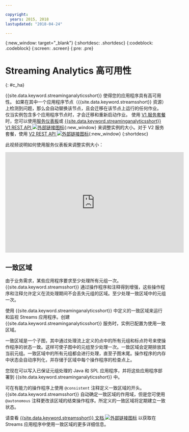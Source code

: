```yaml
---

copyright:
  years: 2015, 2018
lastupdated: "2018-04-24"

---
```


<!-- Attribute definitions -->
{:new_window: target="_blank"}
{:shortdesc: .shortdesc}
{:codeblock: .codeblock}
{:screen: .screen}
{:pre: .pre}

# Streaming Analytics 高可用性
{: #c_ha}

{{site.data.keyword.streaminganalyticsshort}} 使得您的应用程序具有高可用性。
如果在其中一个应用程序节点（{{site.data.keyword.streamsshort}} 资源）上检测到问题，那么会自动替换该节点，且会迁移在该节点上运行的任何作业。
仅当实例包含多个应用程序节点时，才会迁移和重新启动作业。
使用 [V1 服务套餐](/docs/services/StreamingAnalytics/service_plans.html)时，您可以使用[服务仪表板](/docs/services/StreamingAnalytics/r_service_dashboard.html)或 [{{site.data.keyword.streaminganalyticsshort}} V1 REST API ![外部链接图标](../../icons/launch-glyph.svg "外部链接图标")](https://console.bluemix.net/apidocs/220){:new_window} 来调整实例的大小。对于 V2 服务套餐，使用 [V2 REST API ![外部链接图标](../../icons/launch-glyph.svg "外部链接图标")](https://console.bluemix.net/apidocs/1939){:new_window}
{:shortdesc}

此视频说明如何使用服务仪表板来调整实例大小：

<iframe width="560" height="315" src="https://www.youtube.com/embed/zbZ9am9UhPw?rel=0" frameborder="0" allowfullscreen>调整实例大小</iframe>

## 一致区域
由于业务需求，某些应用程序要求至少处理所有元组一次。{{site.data.keyword.streamsshort}} 通过操作程序和注释得到增强，这些操作程序和注释允许定义在流处理期间不会丢失元组的区域。至少处理一致区域中的元组一次。

使用 {{site.data.keyword.streaminganalyticsshort}} 中定义的一致区域来运行和监视 Streams 应用程序。创建 {{site.data.keyword.streaminganalyticsshort}} 服务时，实例已配置为使用一致区域。

一致区域是一个子图，其中通过处理流上定义的点中的所有元组和标点符号来使操作程序的状态一致。这样可使子图中的元组至少处理一次。一致区域会定期排放其当前元组。一致区域中的所有元组都会进行处理，直至子图末尾。操作程序的内存中状态会自动序列化，并存储于区域中每个操作程序的检查点上。

您现在可以写入已保证元组处理的 Java 和 SPL 应用程序，并将这些应用程序部署到 {{site.data.keyword.streaminganalyticsshort}} 中。

可在有能力的操作程序上使用 `@consistent` 注释定义一致区域的开头。{{site.data.keyword.streamsshort}} 自动确定一致区域的作用域，但是您可使用 `@autonomous` 注释更改该区域的结束操作程序。所定义的一致区域将定期建立一致状态。

请查看 [{{site.data.keyword.streamsshort}} 文档 ![外部链接图标](../../icons/launch-glyph.svg "外部链接图标")](https://www.ibm.com/support/knowledgecenter/SSCRJU_4.2.1/com.ibm.streams.dev.doc/doc/consistentregions.html) 以获取在 Streams 应用程序中使用一致区域的更多详细信息。
